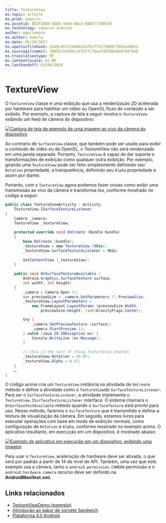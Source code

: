 ```yaml
---
title: TextureView
ms.topic: article
ms.prod: xamarin
ms.assetid: DD1F3D68-5DD8-4644-8A13-08AE7719DE30
ms.technology: xamarin-android
author: mgmclemore
ms.author: mamcle
ms.date: 05/30/2017
ms.openlocfilehash: d2d9c455f2ddd652a76177527586673901edd012
ms.sourcegitcommit: 30055c534d9caf5dffcfdeafd6f08e666fb870a8
ms.translationtype: MT
ms.contentlocale: pt-BR
ms.lasthandoff: 03/09/2018
---
```

# <a name="textureview"></a>TextureView

O `TextureView` classe é uma exibição que usa a renderização 2D acelerada por hardware para habilitar um vídeo ou OpenGL fluxo de conteúdo a ser exibido. Por exemplo, a captura de tela a seguir mostra o `TextureView` exibindo um feed de câmera do dispositivo:

[![Captura de tela de exemplo de uma imagem ao vivo da câmera do dispositivo](texture-view-images/22-textureviewcamera.png)](texture-view-images/22-textureviewcamera.png#lightbox)

Ao contrário de `SurfaceView` classe, que também pode ser usado para exibir o conteúdo de vídeo ou de OpenGL, o TextureView não será renderizado em uma janela separada.
Portanto, `TextureView` é capaz de dar suporte a transformações de exibição como qualquer outra exibição. Por exemplo, girando uma `TextureView` pode ser feito simplesmente definindo seu `Rotation` propriedade, a transparência, definindo seu `Alpha` propriedade e assim por diante.

Portanto, com o `TextureView` agora podemos fazer coisas como exibir uma transmissão ao vivo da câmera e transformá-los, conforme mostrado no código a seguir:

```csharp
public class TextureViewActivity : Activity,
    TextureView.ISurfaceTextureListener
{
    Camera _camera;
    TextureView _textureView;
       
    protected override void OnCreate (Bundle bundle)
    {
        base.OnCreate (bundle);
        _textureView = new TextureView (this);
        _textureView.SurfaceTextureListener = this;
           
        SetContentView (_textureView);
    }
       
    public void OnSurfaceTextureAvailable (
        Android.Graphics.SurfaceTexture surface,
        int width, int height)
    {
        _camera = Camera.Open ();
        var previewSize = _camera.GetParameters ().PreviewSize;
        _textureView.LayoutParameters =
            new FrameLayout.LayoutParams (previewSize.Width,
                previewSize.Height, (int)GravityFlags.Center);

        try {
            _camera.SetPreviewTexture (surface);
            _camera.StartPreview ();
        } catch (Java.IO.IOException ex) {
            Console.WriteLine (ex.Message);
        }
           
        // this is the sort of thing TextureView enables
        _textureView.Rotation = 45.0f;
        _textureView.Alpha = 0.5f;
    }
    …
}
```

O código acima cria um `TextureView` instância na atividade de `OnCreate` método e define a atividade como o `TextureView`do `SurfaceTextureListener`. Para ser o `SurfaceTextureListener`, a atividade implementa o `TextureView.ISurfaceTextureListener` interface. O sistema chamará o `OnSurfaceTextAvailable` método quando o `SurfaceTexture` está pronto para uso. Nesse método, faremos o `SurfaceTexture` que é transmitido e defina-a textura de visualização da câmera. Em seguida, estamos livres para executar operações com base em modo de exibição normais, como configuração de `Rotation` e `Alpha`, conforme mostrado no exemplo acima. O aplicativo resultante, em execução em um dispositivo, é mostrado abaixo:

[![Exemplo de aplicativo em execução em um dispositivo, exibindo uma imagem](texture-view-images/17-textureviewdemo.png)](texture-view-images/17-textureviewdemo.png#lightbox)

Para usar o `TextureView`, aceleração de hardware deve ser ativada, o que será por padrão a partir de 14 de nível de API. Também, uma vez que este exemplo usa a câmera, tanto o `android.permission.CAMERA` permissão e o `android.hardware.camera` recurso deve ser definido na **AndroidManifest.xml**.



## <a name="related-links"></a>Links relacionados

- [TextureViewDemo (exemplo)](https://developer.xamarin.com/samples/monodroid/TextureViewDemo/)
- [Introdução ao sabor de sorvete Sandwich](http://www.android.com/about/ice-cream-sandwich/)
- [Plataforma 4.0 Android](http://developer.android.com/sdk/android-4.0.html)
